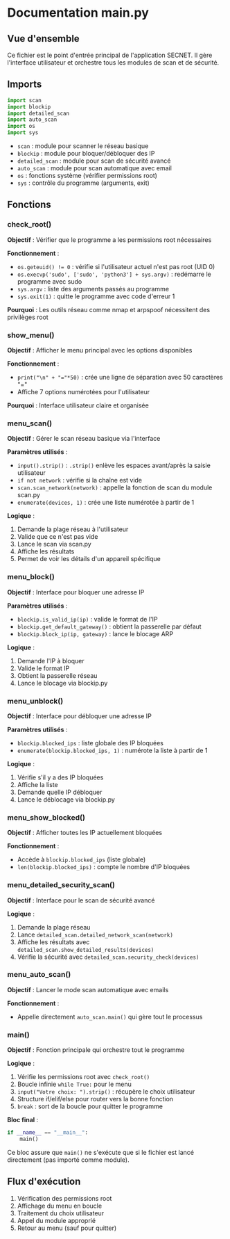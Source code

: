 # Documentation main.py

## Vue d'ensemble
Ce fichier est le point d'entrée principal de l'application SECNET. Il gère l'interface utilisateur et orchestre tous les modules de scan et de sécurité.

## Imports
```python
import scan
import blockip
import detailed_scan
import auto_scan
import os
import sys
```
- `scan` : module pour scanner le réseau basique
- `blockip` : module pour bloquer/débloquer des IP
- `detailed_scan` : module pour scan de sécurité avancé
- `auto_scan` : module pour scan automatique avec email
- `os` : fonctions système (vérifier permissions root)
- `sys` : contrôle du programme (arguments, exit)

## Fonctions

### check_root()
**Objectif** : Vérifier que le programme a les permissions root nécessaires

**Fonctionnement** :
- `os.geteuid() != 0` : vérifie si l'utilisateur actuel n'est pas root (UID 0)
- `os.execvp('sudo', ['sudo', 'python3'] + sys.argv)` : redémarre le programme avec sudo
- `sys.argv` : liste des arguments passés au programme
- `sys.exit(1)` : quitte le programme avec code d'erreur 1

**Pourquoi** : Les outils réseau comme nmap et arpspoof nécessitent des privilèges root

### show_menu()
**Objectif** : Afficher le menu principal avec les options disponibles

**Fonctionnement** :
- `print("\n" + "="*50)` : crée une ligne de séparation avec 50 caractères "="
- Affiche 7 options numérotées pour l'utilisateur

**Pourquoi** : Interface utilisateur claire et organisée

### menu_scan()
**Objectif** : Gérer le scan réseau basique via l'interface

**Paramètres utilisés** :
- `input().strip()` : `.strip()` enlève les espaces avant/après la saisie utilisateur
- `if not network` : vérifie si la chaîne est vide
- `scan.scan_network(network)` : appelle la fonction de scan du module scan.py
- `enumerate(devices, 1)` : crée une liste numérotée à partir de 1

**Logique** :
1. Demande la plage réseau à l'utilisateur
2. Valide que ce n'est pas vide
3. Lance le scan via scan.py
4. Affiche les résultats
5. Permet de voir les détails d'un appareil spécifique

### menu_block()
**Objectif** : Interface pour bloquer une adresse IP

**Paramètres utilisés** :
- `blockip.is_valid_ip(ip)` : valide le format de l'IP
- `blockip.get_default_gateway()` : obtient la passerelle par défaut
- `blockip.block_ip(ip, gateway)` : lance le blocage ARP

**Logique** :
1. Demande l'IP à bloquer
2. Valide le format IP
3. Obtient la passerelle réseau
4. Lance le blocage via blockip.py

### menu_unblock()
**Objectif** : Interface pour débloquer une adresse IP

**Paramètres utilisés** :
- `blockip.blocked_ips` : liste globale des IP bloquées
- `enumerate(blockip.blocked_ips, 1)` : numérote la liste à partir de 1

**Logique** :
1. Vérifie s'il y a des IP bloquées
2. Affiche la liste
3. Demande quelle IP débloquer
4. Lance le déblocage via blockip.py

### menu_show_blocked()
**Objectif** : Afficher toutes les IP actuellement bloquées

**Fonctionnement** :
- Accède à `blockip.blocked_ips` (liste globale)
- `len(blockip.blocked_ips)` : compte le nombre d'IP bloquées

### menu_detailed_security_scan()
**Objectif** : Interface pour le scan de sécurité avancé

**Logique** :
1. Demande la plage réseau
2. Lance `detailed_scan.detailed_network_scan(network)`
3. Affiche les résultats avec `detailed_scan.show_detailed_results(devices)`
4. Vérifie la sécurité avec `detailed_scan.security_check(devices)`

### menu_auto_scan()
**Objectif** : Lancer le mode scan automatique avec emails

**Fonctionnement** :
- Appelle directement `auto_scan.main()` qui gère tout le processus

### main()
**Objectif** : Fonction principale qui orchestre tout le programme

**Logique** :
1. Vérifie les permissions root avec `check_root()`
2. Boucle infinie `while True:` pour le menu
3. `input("Votre choix: ").strip()` : récupère le choix utilisateur
4. Structure if/elif/else pour router vers la bonne fonction
5. `break` : sort de la boucle pour quitter le programme

**Bloc final** :
```python
if __name__ == "__main__":
    main()
```
Ce bloc assure que `main()` ne s'exécute que si le fichier est lancé directement (pas importé comme module).

## Flux d'exécution
1. Vérification des permissions root
2. Affichage du menu en boucle
3. Traitement du choix utilisateur
4. Appel du module approprié
5. Retour au menu (sauf pour quitter)
